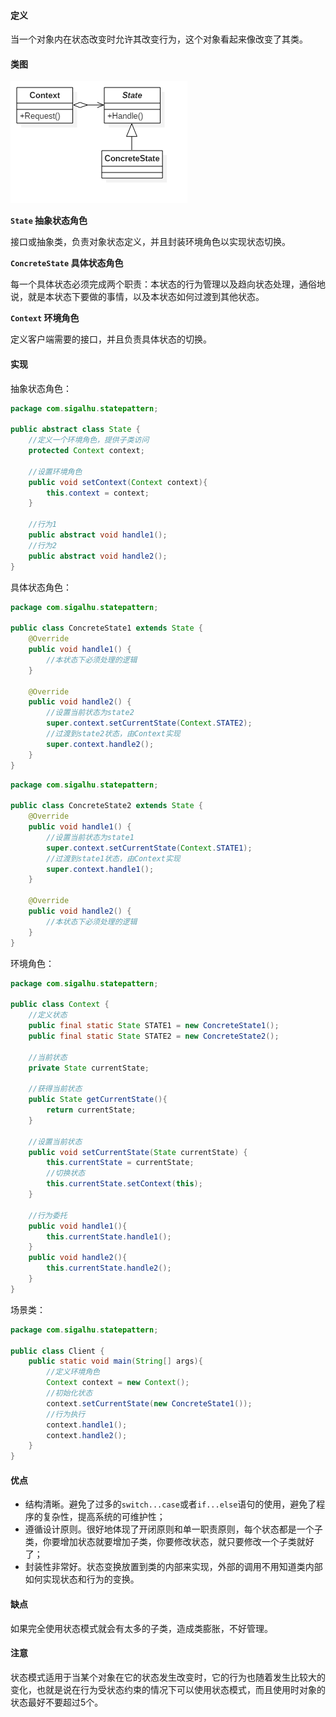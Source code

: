 #### 定义

当一个对象内在状态改变时允许其改变行为，这个对象看起来像改变了其类。

#### 类图

![](21.%20状态模式/1.png)

**`State` 抽象状态角色**

接口或抽象类，负责对象状态定义，并且封装环境角色以实现状态切换。

**`ConcreteState` 具体状态角色**

每一个具体状态必须完成两个职责：本状态的行为管理以及趋向状态处理，通俗地说，就是本状态下要做的事情，以及本状态如何过渡到其他状态。

**`Context` 环境角色**

定义客户端需要的接口，并且负责具体状态的切换。

#### 实现

抽象状态角色：
```java
package com.sigalhu.statepattern;

public abstract class State {
    //定义一个环境角色，提供子类访问
    protected Context context;

    //设置环境角色
    public void setContext(Context context){
        this.context = context;
    }

    //行为1
    public abstract void handle1();
    //行为2
    public abstract void handle2();
}
```
具体状态角色：
```java
package com.sigalhu.statepattern;

public class ConcreteState1 extends State {
    @Override
    public void handle1() {
        //本状态下必须处理的逻辑
    }

    @Override
    public void handle2() {
        //设置当前状态为state2
        super.context.setCurrentState(Context.STATE2);
        //过渡到state2状态，由Context实现
        super.context.handle2();
    }
}
```
```java
package com.sigalhu.statepattern;

public class ConcreteState2 extends State {
    @Override
    public void handle1() {
        //设置当前状态为state1
        super.context.setCurrentState(Context.STATE1);
        //过渡到state1状态，由Context实现
        super.context.handle1();
    }

    @Override
    public void handle2() {
        //本状态下必须处理的逻辑
    }
}
```
环境角色：
```java
package com.sigalhu.statepattern;

public class Context {
    //定义状态
    public final static State STATE1 = new ConcreteState1();
    public final static State STATE2 = new ConcreteState2();

    //当前状态
    private State currentState;

    //获得当前状态
    public State getCurrentState(){
        return currentState;
    }

    //设置当前状态
    public void setCurrentState(State currentState) {
        this.currentState = currentState;
        //切换状态
        this.currentState.setContext(this);
    }

    //行为委托
    public void handle1(){
        this.currentState.handle1();
    }
    public void handle2(){
        this.currentState.handle2();
    }
}
```
场景类：
```java
package com.sigalhu.statepattern;

public class Client {
    public static void main(String[] args){
        //定义环境角色
        Context context = new Context();
        //初始化状态
        context.setCurrentState(new ConcreteState1());
        //行为执行
        context.handle1();
        context.handle2();
    }
}
```

#### 优点

* 结构清晰。避免了过多的`switch...case`或者`if...else`语句的使用，避免了程序的复杂性，提高系统的可维护性；
* 遵循设计原则。很好地体现了开闭原则和单一职责原则，每个状态都是一个子类，你要增加状态就要增加子类，你要修改状态，就只要修改一个子类就好了；
* 封装性非常好。状态变换放置到类的内部来实现，外部的调用不用知道类内部如何实现状态和行为的变换。

#### 缺点

如果完全使用状态模式就会有太多的子类，造成类膨胀，不好管理。

#### 注意

状态模式适用于当某个对象在它的状态发生改变时，它的行为也随着发生比较大的变化，也就是说在行为受状态约束的情况下可以使用状态模式，而且使用时对象的状态最好不要超过5个。